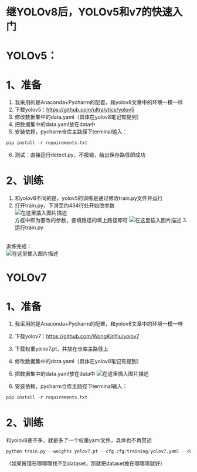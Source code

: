 # 继YOLOv8后，YOLOv5和v7的快速入门
# YOLOv5：
# 1、准备
1. 我采用的是Anaconda+Pycharm的配置，和yolov8文章中的环境一模一样
2. 下载yolov5：https://github.com/ultralytics/yolov5
3.  修改数据集中的data.yaml（具体在yolov8笔记有提到）
4.  把数据集中的data.yaml放在data中
5.  安装依赖，pycharm仓库主路径下terminal输入：

```python
pip install -r requirements.txt
```
6. 测试：直接运行detect.py，不报错，给出保存路径即成功
# 2、训练
1. 和yolov8不同的是，yolov5的训练是通过修改train.py文件并运行
2. 打开train.py，下滑至约434行处开始改参数 <br>
![在这里插入图片描述](https://img-blog.csdnimg.cn/d5eedae7d37144548febb95aa29f4a4a.png)
<br>方框中即为要改的参数，要填路径的填上路径即可
![在这里插入图片描述](https://img-blog.csdnimg.cn/edecf145411d466c9aa7aa795c0314b6.png)
3.运行train.py

<br>训练完成：<br>
![在这里插入图片描述](https://img-blog.csdnimg.cn/3ce746cafa754d2c8228e31e66cb1ad3.png)
# YOLOv7
# 1、准备
1. 我采用的是Anaconda+Pycharm的配置，和yolov8文章中的环境一模一样
2. 下载yolov7：https://github.com/WongKinYiu/yolov7
3. 下载权重yolov7.pt，并放在仓库主路径上
4. 修改数据集中的data.yaml（具体在yolov8笔记有提到）
5. 把数据集中的data.yaml放在data中
![在这里插入图片描述](https://img-blog.csdnimg.cn/2e6b45962cc84b6ca9aed4d3731e3e61.png)

6. 安装依赖，pycharm仓库主路径下terminal输入：

```python
pip install -r requirements.txt
```
# 2、训练
和yolov8差不多，就是多了一个权重yaml文件，具体也不再赘述

```python
python train.py --weights yolov7.pt --cfg cfg/training/yolov7.yaml --data data/data.yaml --device 0 --batch-size 8 --epoch 100
```
（如果报错在哪哪哪找不到dataset，那就把dataset放在哪哪哪就好）
